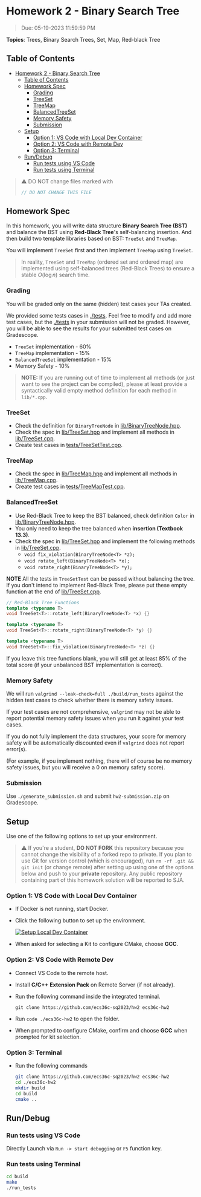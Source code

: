 # Homework 2 - Binary Search Tree

> Due: 05-19-2023 11:59:59 PM

**Topics**: Trees, Binary Search Trees, Set, Map, Red-black Tree

## Table of Contents

- [Homework 2 - Binary Search Tree](#homework-2---binary-search-tree)
  - [Table of Contents](#table-of-contents)
  - [Homework Spec](#homework-spec)
    - [Grading](#grading)
    - [TreeSet](#treeset)
    - [TreeMap](#treemap)
    - [BalancedTreeSet](#balancedtreeset)
    - [Memory Safety](#memory-safety)
    - [Submission](#submission)
  - [Setup](#setup)
    - [Option 1: VS Code with Local Dev Container](#option-1-vs-code-with-local-dev-container)
    - [Option 2: VS Code with Remote Dev](#option-2-vs-code-with-remote-dev)
    - [Option 3: Terminal](#option-3-terminal)
  - [Run/Debug](#rundebug)
    - [Run tests using VS Code](#run-tests-using-vs-code)
    - [Run tests using Terminal](#run-tests-using-terminal)

> ⚠️ DO NOT change files marked with
>
> ```cpp
> // DO NOT CHANGE THIS FILE
> ```

## Homework Spec

In this homework, you will write data structure **Binary Search Tree (BST)**
and balance the BST using **Red-Black Tree**'s self-balancing insertion.
And then build two template libraries based on BST: `TreeSet` and `TreeMap`.

You will implement `TreeSet` first and then implement `TreeMap` using `TreeSet`.

> In reality, `TreeSet` and `TreeMap` (ordered set and ordered map) are implemented using self-balanced trees (Red-Black Trees) to ensure a stable $O(\log n)$ search time.

### Grading

You will be graded only on the same (hidden) test cases your TAs created.

We provided some tests cases in [./tests](./tests). Feel free to modify and add more test cases, but the [./tests](./tests) in your submission will not be
graded. However, you will be able to see the results for your submitted test cases on Gradescope.

- `TreeSet` implementation - 60%
- `TreeMap` implementation - 15%
- `BalancedTreeSet` implementation - 15%
- Memory Safety - 10%

> **NOTE:** If you are running out of time to implement all methods (or just want to see the project can be compiled), please at least provide a syntactically valid empty method definition for each method in `lib/*.cpp`.

### TreeSet

- Check the definition for `BinaryTreeNode` in [lib/BinaryTreeNode.hpp](./lib/BinaryTreeNode.hpp).
- Check the spec in [lib/TreeSet.hpp](./lib/TreeSet.hpp) and implement all methods in [lib/TreeSet.cpp](./lib/TreeSet.cpp).
- Create test cases in [tests/TreeSetTest.cpp](./tests/TreeSetTest.cpp).

### TreeMap

- Check the spec in [lib/TreeMap.hpp](./lib/TreeMap.hpp) and implement all methods in [lib/TreeMap.cpp](./lib/TreeMap.cpp).
- Create test cases in [tests/TreeMapTest.cpp](./tests/TreeMapTest.cpp).

### BalancedTreeSet

- Use Red-Black Tree to keep the BST balanced, check definition `Color` in [lib/BinaryTreeNode.hpp](./lib/BinaryTreeNode.hpp).
- You only need to keep the tree balanced when **insertion (Textbook 13.3)**.
- Check the spec in [lib/TreeSet.hpp](./lib/TreeSet.hpp) and implement the following methods in [lib/TreeSet.cpp](./lib/TreeSet.cpp).
  - `void fix_violation(BinaryTreeNode<T> *z);`
  - `void rotate_left(BinaryTreeNode<T> *x);`
  - `void rotate_right(BinaryTreeNode<T> *y);`

**NOTE**
All the tests in `TreeSetTest` can be passed without balancing the tree.
If you don't intend to implement Red-Black Tree, please put these empty function at the end of [lib/TreeSet.cpp](./lib/TreeSet.cpp).

```cpp
// Red-Black Tree Functions
template <typename T>
void TreeSet<T>::rotate_left(BinaryTreeNode<T> *x) {}

template <typename T>
void TreeSet<T>::rotate_right(BinaryTreeNode<T> *y) {}

template <typename T>
void TreeSet<T>::fix_violation(BinaryTreeNode<T> *z) {}
```

If you leave this tree functions blank, you will still get at least 85% of the total score
(if your unbalanced BST implementation is correct).

### Memory Safety

We will run `valgrind --leak-check=full ./build/run_tests` against the hidden
test cases to check whether there is memory safety issues.

If your test cases are not comprehensive, `valgrind` may not be able to report
potential memory safety issues when you run it against your test cases.

If you do not fully implement the data structures, your score for memory safety
will be automatically discounted even if `valgrind` does not report error(s).

(For example, if you implement nothing, there will of course be no memory safety
issues, but you will receive a 0 on memory safety score).

### Submission

Use `./generate_submission.sh` and submit `hw2-submission.zip` on Gradescope.

## Setup

Use one of the following options to set up your environment.

> ⚠️ If you're a student, **DO NOT FORK** this repository because you cannot
> change the visibility of a forked repo to private. If you plan to use Git for
> version control (which is encouraged), run `rm -rf .git && git init` (or change remote) after
> setting up using one of the options below and push to your **private**
> repository. Any public repository containing part of this homework solution
> will be reported to SJA.

### Option 1: VS Code with Local Dev Container

- If Docker is not running, start Docker.

- Click the following button to set up the environment.

  [![Setup Local Dev Container](https://img.shields.io/static/v1?label=Local%20Dev%20Container&message=Setup&color=blue&logo=visualstudiocode)](https://vscode.dev/redirect?url=vscode://ms-vscode-remote.remote-containers/cloneInVolume?url=https://github.com/ecs36c-sq2023/hw2)

- When asked for selecting a Kit to configure CMake, choose **GCC**.

### Option 2: VS Code with Remote Dev

- Connect VS Code to the remote host.

- Install **C/C++ Extension Pack** on Remote Server (if not already).

- Run the following command inside the integrated terminal.

  `git clone https://github.com/ecs36c-sq2023/hw2 ecs36c-hw2`

- Run `code ./ecs36c-hw2` to open the folder.

- When prompted to configure CMake, confirm and choose **GCC** when prompted for
  kit selection.

### Option 3: Terminal

- Run the following commands

  ```bash
  git clone https://github.com/ecs36c-sq2023/hw2 ecs36c-hw2
  cd ./ecs36c-hw2
  mkdir build
  cd build
  cmake ..
  ```

## Run/Debug

### Run tests using VS Code

Directly Launch via `Run -> start debugging` or `F5` function key.

### Run tests using Terminal

```bash
cd build
make
./run_tests
```
